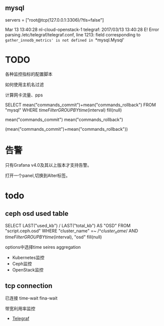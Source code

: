 



## mysql
servers = ["root@tcp(127.0.0.1:3306)/?tls=false"]


Mar 13 13:40:28 nl-cloud-openstack-1 telegraf: 2017/03/13 13:40:28 E! Error parsing /etc/telegraf/telegraf.conf, line 1213: field corresponding to `gather_innodb_metrics' is not defined in `*mysql.Mysql'





# TODO

各种监控指标的配置脚本


如何使用主机名过滤



计算网卡流量、pps


SELECT mean("commands_commit")+mean("commands_rollback") FROM "mysql" WHERE $timeFilter GROUP BY time($interval) fill(null)


mean("commands_commit")
mean("commands_rollback")


(mean("commands_commit")+mean("commands_rollback"))




# 告警
只有Grafana v4.0及其以上版本才支持告警。

打开一个panel,切换到Alter标签。


# todo
## ceph osd used table
SELECT LAST("used_kb") / LAST("total_kb") AS "OSD" FROM "script.ceph.osd" WHERE "cluster_name" =~ /^$cluster_name$/ AND $timeFilter GROUP BY time($interval), "osd" fill(null)

options中选择time seires aggregation



* Kubernetes监控
* Ceph监控
* OpenStack监控





## tcp connection

已连接
time-wait
fina-wait


带宽利用率监控


* [Telegraf](chapters/docker/monitor-docker-telegraf.md)


